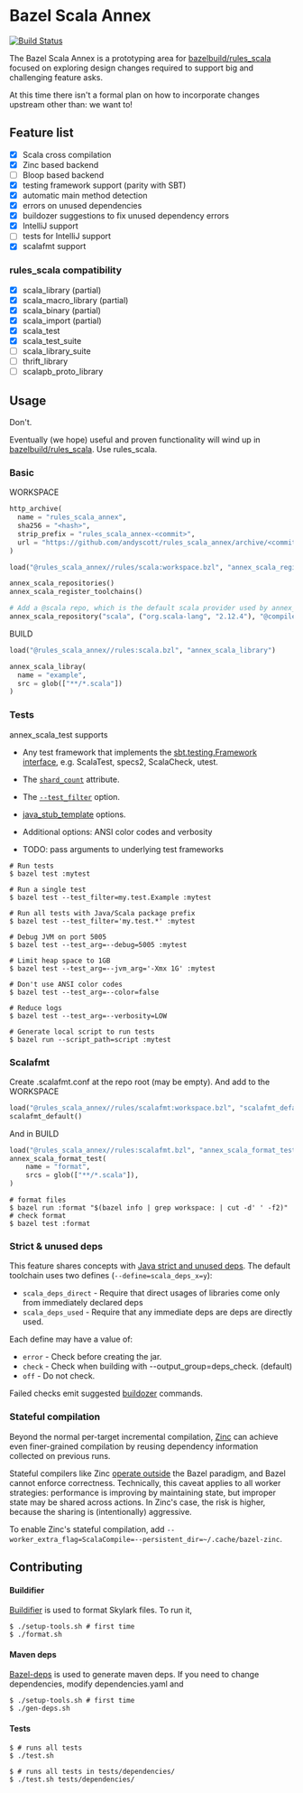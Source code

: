 # Bazel Scala Annex

[![Build Status](https://travis-ci.org/andyscott/rules_scala_annex.svg?branch=master)](https://travis-ci.org/andyscott/rules_scala_annex)

The Bazel Scala Annex is a prototyping area for [bazelbuild/rules_scala](https://github.com/bazelbuild/rules_scala) focused on exploring design changes required to support big and challenging feature asks.

At this time there isn't a formal plan on how to incorporate changes upstream other than: we want to!

## Feature list

- [x] Scala cross compilation
- [x] Zinc based backend
- [ ] Bloop based backend
- [x] testing framework support (parity with SBT)
- [x] automatic main method detection
- [x] errors on unused dependencies
- [x] buildozer suggestions to fix unused dependency errors
- [x] IntelliJ support
- [ ] tests for IntelliJ support
- [x] scalafmt support

### rules_scala compatibility

- [x] scala_library (partial)
- [x] scala_macro_library (partial)
- [x] scala_binary (partial)
- [x] scala_import (partial)
- [x] scala_test
- [x] scala_test_suite
- [ ] scala_library_suite
- [ ] thrift_library
- [ ] scalapb_proto_library

## Usage

Don't.

Eventually (we hope) useful and proven functionality will wind up in [bazelbuild/rules_scala](https://github.com/bazelbuild/rules_scala). Use rules_scala.

### Basic

WORKSPACE

```python
http_archive(
  name = "rules_scala_annex",
  sha256 = "<hash>",
  strip_prefix = "rules_scala_annex-<commit>",
  url = "https://github.com/andyscott/rules_scala_annex/archive/<commit>.zip",
)

load("@rules_scala_annex//rules/scala:workspace.bzl", "annex_scala_register_toolchains", "annex_scala_repository" "annex_scala_repositories")

annex_scala_repositories()
annex_scala_register_toolchains()

# Add a @scala repo, which is the default scala provider used by annex_scala_*
annex_scala_repository("scala", ("org.scala-lang", "2.12.4"), "@compiler_bridge_2_12//:src")
```

BUILD

```python
load("@rules_scala_annex//rules:scala.bzl", "annex_scala_library")

annex_scala_libray(
  name = "example",
  src = glob(["**/*.scala"])
)
```

### Tests

annex_scala_test supports

* Any test framework that implements the [sbt.testing.Framework interface](https://github.com/sbt/test-interface),
e.g. ScalaTest, specs2, ScalaCheck, utest.

* The [`shard_count`](https://docs.bazel.build/versions/master/be/common-definitions.html#common-attributes-tests) attribute.

* The [`--test_filter`](https://docs.bazel.build/versions/master/user-manual.html#flag--test_filter) option.

* [java_stub_template](https://github.com/bazelbuild/bazel/blob/0.12.0/src/main/java/com/google/devtools/build/lib/bazel/rules/java/java_stub_template.txt) options.

* Additional options: ANSI color codes and verbosity

* TODO: pass arguments to underlying test frameworks

```
# Run tests
$ bazel test :mytest

# Run a single test
$ bazel test --test_filter=my.test.Example :mytest

# Run all tests with Java/Scala package prefix
$ bazel test --test_filter='my.test.*' :mytest

# Debug JVM on port 5005
$ bazel test --test_arg=--debug=5005 :mytest

# Limit heap space to 1GB
$ bazel test --test_arg=--jvm_arg='-Xmx 1G' :mytest

# Don't use ANSI color codes
$ bazel test --test_arg=--color=false

# Reduce logs
$ bazel test --test_arg=--verbosity=LOW

# Generate local script to run tests
$ bazel run --script_path=script :mytest
```

### Scalafmt

Create .scalafmt.conf at the repo root (may be empty). And add to the WORKSPACE

```python
load("@rules_scala_annex//rules/scalafmt:workspace.bzl", "scalafmt_default")
scalafmt_default()
```

And in BUILD

```python
load("@rules_scala_annex//rules:scalafmt.bzl", "annex_scala_format_test")
annex_scala_format_test(
    name = "format",
    srcs = glob(["**/*.scala"]),
)
```

```
# format files
$ bazel run :format "$(bazel info | grep workspace: | cut -d' ' -f2)"
# check format
$ bazel test :format
```

### Strict & unused deps

This feature shares concepts with
[Java strict and unused deps](https://blog.bazel.build/2017/06/28/sjd-unused_deps.html). The default toolchain uses two defines (`--define=scala_deps_x=y`):

* `scala_deps_direct` - Require that direct usages of libraries come only from immediately declared deps
* `scala_deps_used` - Require that any immediate deps are deps are directly used.

Each define may have a value of:

* `error` - Check before creating the jar.
* `check` - Check when building with --output_group=deps_check. (default)
* `off` - Do not check.

Failed checks emit suggested [buildozer](https://github.com/bazelbuild/buildtools/tree/master/buildozer) commands.

### Stateful compilation

Beyond the normal per-target incremental compilation, [Zinc](https://github.com/sbt/zinc) can achieve even finer-grained
compilation by reusing dependency information collected on previous runs.

Stateful compilers like Zinc [operate outside](https://groups.google.com/forum/#!topic/bazel-discuss/3iUy5jxS3S0) the
Bazel paradigm, and Bazel cannot enforce correctness. Technically, this caveat applies to all worker strategies:
performance is improving by maintaining state, but improper state may be shared across actions. In Zinc's case, the risk
is higher, because the sharing is (intentionally) aggressive.

To enable Zinc's stateful compilation, add `--worker_extra_flag=ScalaCompile=--persistent_dir=~/.cache/bazel-zinc`.

## Contributing

#### Buildifier

[Buildifier](https://github.com/bazelbuild/buildtools/blob/master/buildifier) is used to format Skylark files. To run
it,

```
$ ./setup-tools.sh # first time
$ ./format.sh
```

#### Maven deps

[Bazel-deps](https://github.com/johnynek/bazel-deps) is used to generate maven deps. If you need to change
dependencies, modify dependencies.yaml and

```
$ ./setup-tools.sh # first time
$ ./gen-deps.sh
```

#### Tests

```
$ # runs all tests
$ ./test.sh
```

```
$ # runs all tests in tests/dependencies/
$ ./test.sh tests/dependencies/
```
